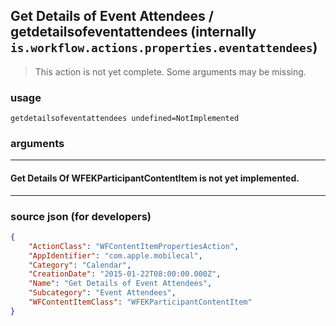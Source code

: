 
## Get Details of Event Attendees / getdetailsofeventattendees (internally `is.workflow.actions.properties.eventattendees`)

> This action is not yet complete. Some arguments may be missing.



### usage
```
getdetailsofeventattendees undefined=NotImplemented
```

### arguments

---

#### Get Details Of WFEKParticipantContentItem is not yet implemented.

---

### source json (for developers)

```json
{
	"ActionClass": "WFContentItemPropertiesAction",
	"AppIdentifier": "com.apple.mobilecal",
	"Category": "Calendar",
	"CreationDate": "2015-01-22T08:00:00.000Z",
	"Name": "Get Details of Event Attendees",
	"Subcategory": "Event Attendees",
	"WFContentItemClass": "WFEKParticipantContentItem"
}
```
